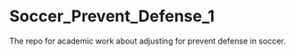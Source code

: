 # Soccer_Prevent_Defense_1

The repo for academic work about adjusting for prevent defense in soccer.
